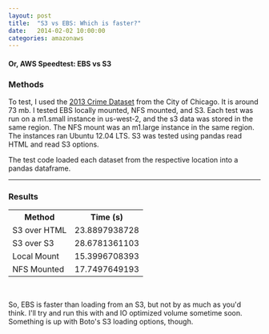 ```yaml
---
layout: post
title:  "S3 vs EBS: Which is faster?"
date:   2014-02-02 10:00:00
categories: amazonaws
---
```


#### Or, AWS Speedtest: EBS vs S3

### Methods

To test, I used the [2013 Crime Dataset](https://data.cityofchicago.org/Public-Safety/Crimes-2010/q4de-h6yq) from the City of Chicago. It is around 73 mb. I tested EBS locally mounted, NFS mounted, and S3. Each test was run on a m1.small instance in us-west-2, and the s3 data was stored in the same region. The NFS mount was an m1.large instance in the same region. The instances ran Ubuntu 12.04 LTS. S3 was tested using pandas read HTML and read S3 options. 

The test code loaded each dataset from the respective location into a pandas dataframe. 

<script src="https://gist.github.com/hunterowens/8779252.js">var test = "test"</script>

<hr>

### Results


<table>
	<tr>
		<th>Method</th>
		<th>Time (s)</th>
	</tr>
	<tr>
		<td>S3 over HTML</td>
		<td>23.8897938728</td>
	</tr>
	<tr>
		<td>S3 over S3</td>
		<td>28.6781361103</td>
	</tr>
	<tr>
		<td>Local Mount</td>
		<td>15.3996708393</td>
	</tr>
	<tr>
		<td>NFS Mounted</td>
		<td>17.7497649193</td>
	</tr>
</table>

<br>

So, EBS is faster than loading from an S3, but not by as much as you'd think. I'll try and run this with and IO optimized volume sometime soon. Something is up with Boto's S3 loading options, though. 
